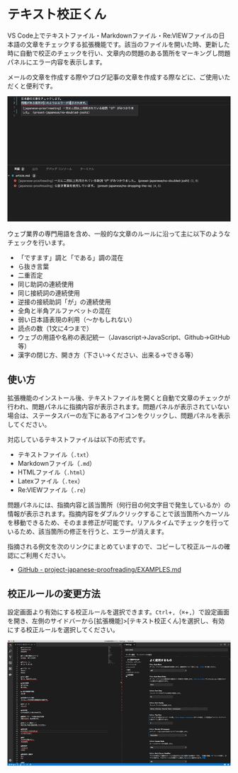 # テキスト校正くん

VS Code上でテキストファイル・Markdownファイル・Re:VIEWファイルの日本語の文章をチェックする拡張機能です。該当のファイルを開いた時、更新した時に自動で校正のチェックを行い、文章内の問題のある箇所をマーキングし問題パネルにエラー内容を表示します。

メールの文章を作成する際やブログ記事の文章を作成する際などに、ご使用いただくと便利です。

![デモ](images/demo.gif)

ウェブ業界の専門用語を含め、一般的な文章のルールに沿って主に以下のようなチェックを行います。

- 「ですます」調と「である」調の混在
- ら抜き言葉
- 二重否定
- 同じ助詞の連続使用
- 同じ接続詞の連続使用
- 逆接の接続助詞「が」の連続使用
- 全角と半角アルファベットの混在
- 弱い日本語表現の利用（〜かもしれない）
- 読点の数（1文に4つまで）
- ウェブの用語や名称の表記統一（Javascript→JavaScript、Github→GitHub等）
- 漢字の閉じ方、開き方（下さい→ください、出来る→できる等）

## 使い方

拡張機能のインストール後、テキストファイルを開くと自動で文章のチェックが行われ、問題パネルに指摘内容が表示されます。問題パネルが表示されていない場合は、ステータスバーの左下にあるアイコンをクリックし、問題パネルを表示してください。

対応しているテキストファイルは以下の形式です。

- テキストファイル（`.txt`）
- Markdownファイル（`.md`）
- HTMLファイル（`.html`）
- Latexファイル（`.tex`）
- Re:VIEWファイル（`.re`）

問題パネルには、指摘内容と該当箇所（何行目の何文字目で発生しているか）の情報が表示されます。指摘内容をダブルクリックすることで該当箇所へカーソルを移動できるため、そのまま修正が可能です。リアルタイムでチェックを行っているため、該当箇所の修正を行うと、エラーが消えます。

指摘される例文を次のリンクにまとめていますので、コピーして校正ルールの確認にご利用ください。

* [GitHub - project-japanese-proofreading/EXAMPLES.md](https://github.com/ics-creative/project-japanese-proofreading/blob/master/EXAMPLES.md?plain=1)

## 校正ルールの変更方法

設定画面より有効にする校正ルールを選択できます。`Ctrl`+`,`（`⌘`+`,`）で設定画面を開き、左側のサイドバーから[拡張機能]>[テキスト校正くん]を選択し、有効にする校正ルールを選択してください。

![](images/demo_setting.gif)

